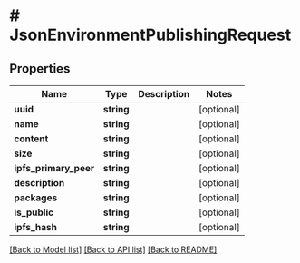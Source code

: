 # # JsonEnvironmentPublishingRequest

## Properties

Name | Type | Description | Notes
------------ | ------------- | ------------- | -------------
**uuid** | **string** |  | [optional]
**name** | **string** |  | [optional]
**content** | **string** |  | [optional]
**size** | **string** |  | [optional]
**ipfs_primary_peer** | **string** |  | [optional]
**description** | **string** |  | [optional]
**packages** | **string** |  | [optional]
**is_public** | **string** |  | [optional]
**ipfs_hash** | **string** |  | [optional]

[[Back to Model list]](../../README.md#models) [[Back to API list]](../../README.md#endpoints) [[Back to README]](../../README.md)

